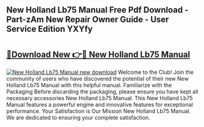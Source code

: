 ## New Holland Lb75 Manual Free Pdf Download - Part-zAm New Repair Owner Guide - User Service Edition YXYfy

# <h2><a href="http://bc90714.oget.top/?id=New+Holland+Lb75+Manual">🔗Download New 👉🔴 New Holland Lb75 Manual</a></h2>

[![New Holland Lb75 Manual new download](https://i.imgur.com/5g1atiW.png)](http://bc90714.oget.top/?id=New+Holland+Lb75+Manual)
Welcome to the Club! Join the community of users who have discovered the potential of their new New Holland Lb75 Manual with this helpful manual. Familiarize with the Packaging Before discarding the packaging, please ensure you have kept all necessary accessories New Holland Lb75 Manual. This New Holland Lb75 Manual features a powerful engine and innovative features for exceptional performance. Your Satisfaction is Our Mission New Holland Lb75 Manual. We are dedicated to ensuring your complete satisfaction.
